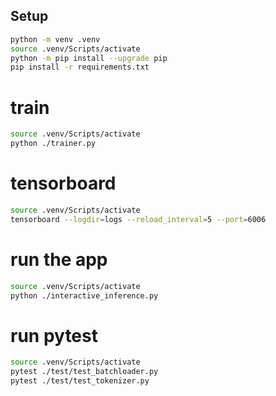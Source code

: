## Setup

```bash
python -m venv .venv
source .venv/Scripts/activate
python -m pip install --upgrade pip
pip install -r requirements.txt
```


# train 
```bash
source .venv/Scripts/activate
python ./trainer.py

```


# tensorboard
```bash
source .venv/Scripts/activate
tensorboard --logdir=logs --reload_interval=5 --port=6006
```

# run the app
```bash
source .venv/Scripts/activate
python ./interactive_inference.py
```


# run pytest
```bash
source .venv/Scripts/activate
pytest ./test/test_batchloader.py
pytest ./test/test_tokenizer.py
```
